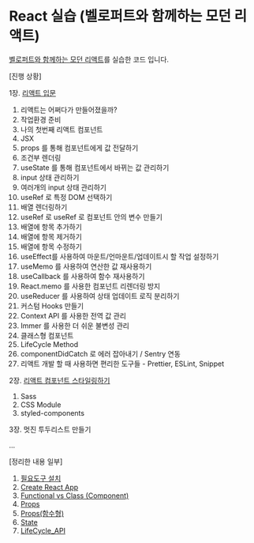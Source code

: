 # React 실습 (벨로퍼트와 함께하는 모던 리액트)

[벨로퍼트와 함께하는 모던 리액트](https://react.vlpt.us/)를 실습한 코드 입니다.

[진행 상황]

1장. [리액트 입문](./react_app)

1. 리액트는 어쩌다가 만들어졌을까?
2. 작업환경 준비
3. 나의 첫번째 리액트 컴포넌트
4. JSX
5. props 를 통해 컴포넌트에게 값 전달하기
6. 조건부 렌더링
7. useState 를 통해 컴포넌트에서 바뀌는 값 관리하기
8. input 상태 관리하기
9. 여러개의 input 상태 관리하기
10. useRef 로 특정 DOM 선택하기
11. 배열 렌더링하기
12. useRef 로 useRef 로 컴포넌트 안의 변수 만들기
13. 배열에 항목 추가하기
14. 배열에 항목 제거하기
15. 배열에 항목 수정하기
16. useEffect를 사용하여 마운트/언마운트/업데이트시 할 작업 설정하기
17. useMemo 를 사용하여 연산한 값 재사용하기
18. useCallback 를 사용하여 함수 재사용하기
19. React.memo 를 사용한 컴포넌트 리렌더링 방지
20. useReducer 를 사용하여 상태 업데이트 로직 분리하기
21. 커스텀 Hooks 만들기
22. Context API 를 사용한 전역 값 관리
23. Immer 를 사용한 더 쉬운 불변성 관리
24. 클래스형 컴포넌트
25. LifeCycle Method
26. componentDidCatch 로 에러 잡아내기 / Sentry 연동
27. 리액트 개발 할 때 사용하면 편리한 도구들 - Prettier, ESLint, Snippet

2장. [리액트 컴포넌트 스타일링하기](./styling_app)

1. Sass
2. CSS Module
3. styled-components

3장. 멋진 투두리스트 만들기

...

[정리한 내용 일부]

1. [필요도구 설치](./docs/필요도구_설치.md)
2. [Create React App](./docs/Create_React_App.md)
3. [Functional vs Class (Component)](<./docs/Functional_vs_Class(Component).md>)
4. [Props](./docs/Props.md)
5. [Props(함수형)](./docs/함수형_Props.md)
6. [State](./docs/State.md)
7. [LifeCycle_API](./docs/LifeCycle_API.md)
